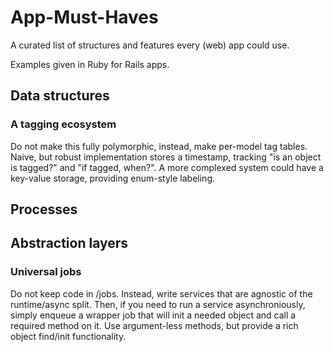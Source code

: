 # App-Must-Haves
A curated list of structures and features every (web) app could use.

Examples given in Ruby for Rails apps.

## Data structures
### A tagging ecosystem
Do not make this fully polymorphic, instead, make per-model tag tables. Naive, but robust implementation stores a timestamp, tracking "is an object is tagged?" and "if tagged, when?".
A more complexed system could have a key-value storage, providing enum-style labeling.

## Processes
### 

## Abstraction layers
### Universal jobs
Do not keep code in /jobs. Instead, write services that are agnostic of the runtime/async split. Then, if you need to run a service asynchroniously, simply enqueue a wrapper job that will init a needed object and call a required method on it. Use argument-less methods, but provide a rich object find/init functionality.
